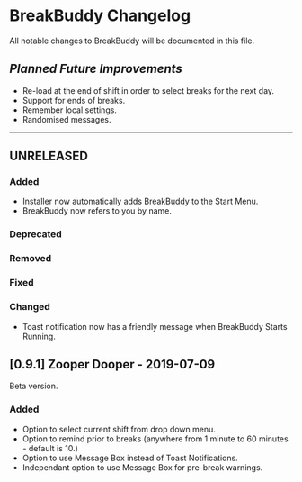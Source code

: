 # BreakBuddy Changelog
All notable changes to BreakBuddy will be documented in this file.

## *Planned Future Improvements*
- Re-load at the end of shift in order to select breaks for the next day.
- Support for ends of breaks.
- Remember local settings.
- Randomised messages.

----------------------------------------

## UNRELEASED
### Added 
- Installer now automatically adds BreakBuddy to the Start Menu.
- BreakBuddy now refers to you by name.
### Deprecated
### Removed
### Fixed
### Changed
- Toast notification now has a friendly message when BreakBuddy Starts Running.

## [0.9.1] Zooper Dooper - 2019-07-09
Beta version.
### Added
- Option to select current shift from drop down menu.
- Option to remind prior to breaks (anywhere from 1 minute to 60 minutes - default is 10.)
- Option to use Message Box instead of Toast Notifications.
- Independant option to use Message Box for pre-break warnings.
